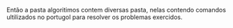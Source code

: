 Então a pasta algoritimos contem diversas pasta, nelas contendo comandos ultilizados no portugol para resolver os problemas exercidos.